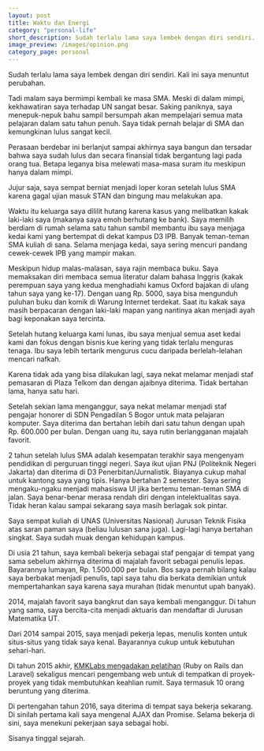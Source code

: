 ```yaml
---
layout: post
title: Waktu dan Energi
category: "personal-life"
short_description: Sudah terlalu lama saya lembek dengan diri sendiri. Kali ini saya menuntut perubahan.
image_preview: /images/opinion.png
category_page: personal
---
```


Sudah terlalu lama saya lembek dengan diri sendiri. Kali ini saya menuntut
perubahan.

Tadi malam saya bermimpi kembali ke masa SMA. Meski di dalam mimpi,
kekhawatiran saya terhadap UN sangat besar. Saking paniknya, saya menepuk-nepuk
bahu sampil bersumpah akan mempelajari semua mata pelajaran dalam satu tahun
penuh. Saya tidak pernah belajar di SMA dan kemungkinan lulus sangat kecil.

Perasaan berdebar ini berlanjut sampai akhirnya saya bangun dan tersadar bahwa
saya sudah lulus dan secara finansial tidak bergantung lagi pada orang tua.
Betapa leganya bisa melewati masa-masa suram itu meskipun hanya dalam mimpi.

Jujur saja, saya sempat berniat menjadi loper koran setelah lulus SMA karena
gagal ujian masuk STAN dan bingung mau melakukan apa.

Waktu itu keluarga saya dililit hutang karena kasus yang melibatkan
kakak laki-laki saya (makanya saya emoh berhutang ke bank). Saya memilih
berdiam di rumah selama satu tahun sambil membantu ibu saya menjaga kedai kami
yang bertempat di dekat kampus D3 IPB. Banyak teman-teman SMA kuliah di sana.
Selama menjaga kedai, saya sering mencuri pandang cewek-cewek IPB yang mampir
makan.

Meskipun hidup malas-malasan, saya rajin membaca buku. Saya memaksakan
diri membaca semua literatur dalam bahasa Inggris (kakak perempuan saya yang
kedua menghadiahi kamus Oxford bajakan di ulang tahun saya yang ke-17).
Dengan uang Rp. 5000, saya bisa mengunduh puluhan buku dan komik di Warung
Internet terdekat. Saat itu kakak saya masih berpacaran dengan laki-laki mapan
yang nantinya akan menjadi ayah bagi keponakan saya tercinta.

Setelah hutang keluarga kami lunas, ibu saya menjual semua aset kedai kami
dan fokus dengan bisnis kue kering yang tidak terlalu menguras tenaga. Ibu saya
lebih tertarik mengurus cucu daripada berlelah-lelahan mencari nafkah.

Karena tidak ada yang bisa dilakukan lagi, saya nekat melamar menjadi staf
pemasaran di Plaza Telkom dan dengan ajaibnya diterima. Tidak bertahan lama,
hanya satu hari.

Setelah sekian lama menganggur, saya nekat melamar menjadi staf pengajar honorer
di SDN Pengadilan 5 Bogor untuk mata pelajaran komputer. Saya diterima
dan bertahan lebih dari satu tahun dengan upah Rp. 600.000 per bulan. Dengan
uang itu, saya rutin berlangganan majalah favorit.

2 tahun setelah lulus SMA adalah kesempatan terakhir saya mengenyam pendidikan
di perguruan tinggi negeri. Saya ikut ujian PNJ (Politeknik Negeri Jakarta)
dan diterima di D3 Penerbitan/Jurnalistik. Biayanya cukup mahal untuk kantong
saya yang tipis. Hanya bertahan 2 semester. Saya sering mengaku-ngaku menjadi
mahasiswa UI jika bertemu teman-teman SMA di jalan. Saya benar-benar merasa
rendah diri dengan intelektualitas saya. Tidak heran kalau sampai sekarang
saya masih berlagak sok pintar.

Saya sempat kuliah di UNAS (Universitas Nasional) Jurusan Teknik Fisika atas
saran paman saya (beliau lulusan sana juga). Lagi-lagi hanya bertahan singkat.
Saya sudah muak dengan kehidupan kampus.

Di usia 21 tahun, saya kembali bekerja sebagai staf pengajar di tempat yang
sama sebelum akhirnya diterima di majalah favorit sebagai penulis lepas.
Bayarannya lumayan, Rp. 1.500.000 per bulan. Bos saya pernah bilang
kalau saya berbakat menjadi penulis, tapi saya tahu dia berkata demikian
untuk mempertahankan saya karena saya murahan (tidak menuntut upah banyak).

2014, majalah favorit saya bangkrut dan saya kembali menganggur.
Di tahun yang sama, saya bercita-cita menjadi aktuaris dan mendaftar di
Jurusan Matematika UT.

Dari 2014 sampai 2015, saya menjadi pekerja lepas, menulis konten untuk
situs-situs yang tidak saya kenal. Bayarannya cukup untuk kebutuhan
sehari-hari.

Di tahun 2015 akhir, [KMKLabs mengadakan pelatihan](https://www.kmkonline.co.id/akademi)
(Ruby on Rails dan Laravel) sekaligus mencari pengembang web untuk di tempatkan
di proyek-proyek yang tidak membutuhkan keahlian rumit. Saya termasuk 10 orang
beruntung yang diterima.

Di pertengahan tahun 2016, saya diterima di tempat saya bekerja sekarang. Di
sinilah pertama kali saya mengenal AJAX dan Promise. Selama bekerja di sini,
saya menekuni pekerjaan saya sebagai hobi.

Sisanya tinggal sejarah.
